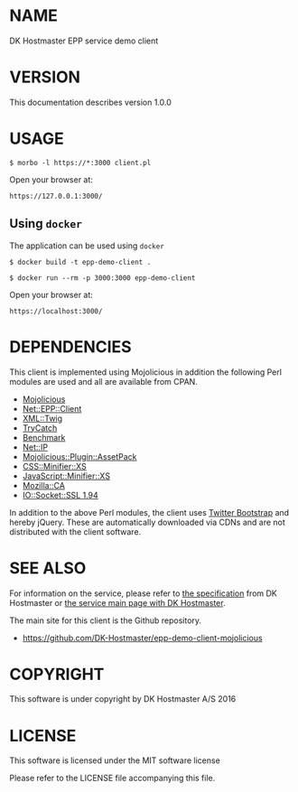 # NAME

DK Hostmaster EPP service demo client

# VERSION

This documentation describes version 1.0.0

# USAGE

    $ morbo -l https://*:3000 client.pl

Open your browser at:

    https://127.0.0.1:3000/

## Using `docker`

The application can be used using `docker`

    $ docker build -t epp-demo-client .

    $ docker run --rm -p 3000:3000 epp-demo-client

Open your browser at:

    https://localhost:3000/

# DEPENDENCIES

This client is implemented using Mojolicious in addition the following
Perl modules are used and all are available from CPAN.

- [Mojolicious](https://metacpan.org/pod/Mojolicious)
- [Net::EPP::Client](https://metacpan.org/pod/Net::EPP::Client)
- [XML::Twig](https://metacpan.org/pod/XML::Twig)
- [TryCatch](https://metacpan.org/pod/TryCatch)
- [Benchmark](https://metacpan.org/pod/Benchmark)
- [Net::IP](https://metacpan.org/pod/Net::IP)
- [Mojolicious::Plugin::AssetPack](https://metacpan.org/pod/Mojolicious::Plugin::AssetPack)
- [CSS::Minifier::XS](https://metacpan.org/pod/CSS::Minifier::XS)
- [JavaScript::Minifier::XS](https://metacpan.org/pod/Javascript::Minifier::XS)
- [Mozilla::CA](https://metacpan.org/pod/Mozilla::CA)
- [IO::Socket::SSL 1.94](https://metacpan.org/pod/IO::Socket::SSL)

In addition to the above Perl modules, the client uses [Twitter Bootstrap](http://getbootstrap.com/) and hereby jQuery. These are automatically downloaded via CDNs and are not distributed with the client software.

# SEE ALSO

For information on the service, please refer to [the specification](https://github.com/DK-Hostmaster/epp-service-specification) from DK Hostmaster or [the service main page with DK Hostmaster](https://www.dk-hostmaster.dk/english/technical-administration/tech-notes/epp/).

The main site for this client is the Github repository.

- https://github.com/DK-Hostmaster/epp-demo-client-mojolicious

# COPYRIGHT

This software is under copyright by DK Hostmaster A/S 2016

# LICENSE

This software is licensed under the MIT software license

Please refer to the LICENSE file accompanying this file.
